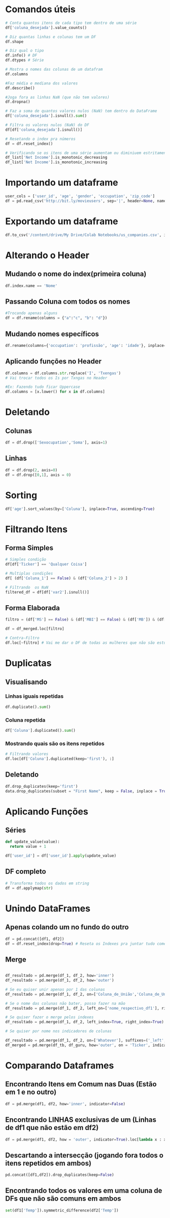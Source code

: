 # Comandos úteis

```python
# Conta quantos itens de cada tipo tem dentro de uma série
df['coluna_desejada'].value_counts()

# Diz quantas linhas e colunas tem um DF
df.shape 

# Diz qual o tipo 
df.info() # DF
df.dtypes # Série

# Mostra o nomes das colunas de um datafram
df.columns

#Faz média e mediana dos valores 
df.describe() 

#Joga fora as linhas NaN (que não tem valores)
df.dropna() 

# Faz a soma de quantos valores nulos (NaN) tem dentro do DataFrame
df['coluna_desejada'].isnull().sum()

# Filtra os valores nulos (NaN) do DF
df[df['coluna_desejada'].isnull()]

# Resetando o index pra números
df = df.reset_index()

# Verificando se os itens de uma série aumentam ou diminiuem estritamente 
df_list['Net Income'].is_monotonic_decreasing 
df_list['Net Income'].is_monotonic_increasing
```
# Importando um dataframe 

```python
user_cols = ['user_id', 'age', 'gender', 'occupation', 'zip_code']
df = pd.read_csv('http://bit.ly/movieusers', sep='|', header=None, names = user_cols)
```

# Exportando um dataframe

```python
df.to_csv('/content/drive/My Drive/Colab Notebooks/us_companies.csv', index=False)
```

# Alterando o Header

## Mudando o nome do index(primeira coluna)

```python
df.index.name == 'Nome'
```
## Passando Coluna com todos os nomes

```python
#Trocando apenas alguns
df = df.rename(columns = {"a":"c", "b": "d"})
```

## Mudando nomes específicos

```python
df.rename(columns={'occupation': 'profissão', 'age': 'idade'}, inplace=True)
```

## Aplicando funções no Header

```python
df.columns = df.columns.str.replace('I', 'Txengas')
# Vai trocar todos os Is por Txngas no Header
```

```python
#Ex: Fazendo tudo ficar Uppercase
df.columns = [x.lower() for x in df.columns]

```

# Deletando 

## Colunas

```python
df = df.drop(['Sexocupation','Soma'], axis=1)
```

## Linhas

```python
df = df.drop(2, axis=0)
df = df.drop([0,1], axis = 0)
```

# Sorting

```python
df['age'].sort_values(by=['Coluna'], inplace=True, ascending=True)
```

# Filtrando Itens

## Forma Simples
```python
# Simples condição
df[df['Ticker'] == 'Qualquer Coisa']

# Multiplas condições
df[ (df['Coluna_1'] == False) & (df['Coluna_2'] > 2) ]

# Filtrando  os NaN
filtered_df = df[df['var2'].isnull()]
```

## Forma Elaborada

```python
filtro = (df['MS'] == False) & (df['MBI'] == False) & (df['MB']) & (df['CNN'] == False)

df = df_merged.loc[filtro]

# Contra-Filtro 
df.loc[~filtro] # Vai me dar o DF de todas as mulheres que não são estudantes
```

# Duplicatas

## Visualisando 

### Linhas iguais repetidas

```python
df.duplicate().sum()
```

### Coluna repetida

```python
df['Coluna'].duplicated().sum()
```

### Mostrando quais são os itens repetidos
```python
# Filtrando valores
df.loc[df['Coluna'].duplicated(keep='first'), :] 
```

## Deletando

```python
df.drop_duplicates(keep='first')
data.drop_duplicates(subset = "First Name", keep = False, inplace = True)
```

# Aplicando Funções

## Séries
```python
def update_value(value):
  return value + 1 

df['user_id'] = df['user_id'].apply(update_value)
```

## DF completo

```python
# Transforma todos os dados em string
df = df.applymap(str)
```

# Unindo DataFrames

## Apenas colando um no fundo do outro

```python
df = pd.concat([df1, df2])
df = df.reset_index(drop=True) # Reseta os Indexes pra juntar tudo começando do zero
```

## Merge

```python

df_resultado = pd.merge(df_1, df_2, how='inner')
df_resultado = pd.merge(df_1, df_2, how='outer')

# Se eu quiser unir apenas por 1 das colunas 
df_resultado = pd.merge(df_1, df_2, on=['Coluna_de_União','Coluna_de_União_2'])

# Se o nome das colunas não bater, posso fazer na mão 
df_resultado = pd.merge(df_1, df_2, left_on=['nome_respectivo_df1'], right_on=['nome_respectivo_df2'])

# Se quiser fazer o merge pelos indexes
df_resultado = pd.merge(df_1, df_2, left_index=True, right_index=True)

# Se quiser por nome nos indicadores de colunas

df_resultado = pd.merge(df_1, df_2, on=['Whatever'], suffixes=('_left', '_right')) 
df_merged = pd.merge(df_tb, df_guru, how='outer', on = 'Ticker', indicator=True, suffixes=('_TB', '_Guru'))
```

# Comparando Dataframes

## Encontrando Itens em Comum nas Duas (Estão em 1 e no outro)

```python
df = pd.merge(df1, df2, how='inner', indicator=False)
```
## Encontrando LINHAS exclusivas de um (Linhas de df1 que não estão em df2)
```python
df = pd.merge(df1, df2, how = 'outer', indicator=True).loc[lambda x : x['_merge']=='left_only']
```

## Descartando a intersecção (jogando fora todos o itens repetidos em ambos)

```python
pd.concat([df1,df2]).drop_duplicates(keep=False)
```

## Encontrando todos os valores em uma coluna de DFs que não são comuns em ambos

```python
set(df1['Temp']).symmetric_difference(df2['Temp'])
```
